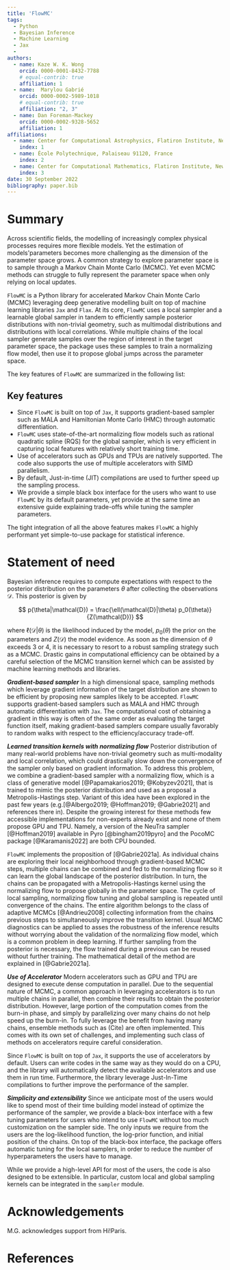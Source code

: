 ```yaml
---
title: 'FlowMC'
tags:
  - Python
  - Bayesian Inference 
  - Machine Learning
  - Jax
  - 
authors:
  - name: Kaze W. K. Wong
    orcid: 0000-0001-8432-7788
    # equal-contrib: true
    affiliation: 1 
  - name:  Marylou Gabrié
    orcid: 0000-0002-5989-1018
    # equal-contrib: true 
    affiliation: "2, 3"
  - name: Dan Foreman-Mackey
    orcid: 0000-0002-9328-5652
    affiliation: 1
affiliations:
  - name: Center for Computational Astrophysics, Flatiron Institute, New York, NY 10010, US
    index: 1
  - name: École Polytechnique, Palaiseau 91120, France
    index: 2
  - name: Center for Computational Mathematics, Flatiron Institute, New York, NY 10010, US
    index: 3
date: 30 September 2022
bibliography: paper.bib
---
```


# Summary

Across scientific fields, the modelling of increasingly complex physical processes requires more flexible models. Yet the estimation of models'parameters becomes more challenging as the dimension of the parameter space grows. A common strategy to explore parameter space is to sample through a Markov Chain Monte Carlo (MCMC). Yet even MCMC methods can struggle to fully represent the parameter space when only relying on local updates.

`FlowMC` is a Python library for accelerated Markov Chain Monte Carlo (MCMC) leveraging deep generative modelling built on top of machine learning libraries `Jax` and `Flax`. At its core, `FlowMC` uses a local sampler and a learnable global sampler in tandem to efficiently sample posterior distributions with non-trivial geometry, such as multimodal distributions and distributions with local correlations. While multiple chains of the local sampler generate samples over the region of interest in the target parameter space, the package uses these samples to train a normalizing flow model, then use it to propose global jumps across the parameter space.

The key features of `FlowMC` are summarized in the following list:

## Key features

- Since `FlowMC` is built on top of `Jax`, it supports gradient-based sampler such as MALA and Hamiltonian Monte Carlo (HMC) through automatic differentiation.
- `FlowMC` uses state-of-the-art normalizing flow models such as rational quadratic spline (RQS) for the global sampler, which is very efficient in capturing local features with relatively short training time.
- Use of accelerators such as GPUs and TPUs are natively supported. The code also supports the use of multiple accelerators with SIMD parallelism.
- By default, Just-in-time (JIT) compilations are used to further speed up the sampling process. 
- We provide a simple black box interface for the users who want to use `FlowMC` by its default parameters, yet provide at the same time an extensive guide explaining trade-offs while tuning the sampler parameters.

The tight integration of all the above features makes `FlowMC` a highly performant yet simple-to-use package for statistical inference.

# Statement of need

Bayesian inference requires to compute expectations with respect to the posterior distribution on the parameters $\theta$ after collecting the observations $\mathcal{D}$. This posterior is given by 

$$
p(\theta|\mathcal{D}) = \frac{\ell(\mathcal{D}|\theta) p_0(\theta)}{Z(\mathcal{D})}  
$$

where $\ell(\mathcal{D}|\theta)$ is the likelihood induced by the model, $p_0(\theta)$ the prior on the parameters and  $Z(\mathcal{D})$ the model evidence. 
As soon as the dimension of $\theta$ exceeds 3 or 4, it is necessary to resort to a robust sampling strategy such as a MCMC. Drastic gains in computational efficiency can be obtained by a careful selection of the MCMC transition kernel which can be assisted by machine learning methods and libraries.  

***Gradient-based sampler***
In a high dimensional space, sampling methods which leverage gradient information of the target distribution are shown to be efficient by proposing new samples likely to be accepted.
`FlowMC` supports gradient-based samplers such as MALA and HMC through automatic differentiation with `Jax`.
The computational cost of obtaining a gradient in this way is often of the same order as evaluating the target function itself, making gradient-based samplers compare usually favorably to random walks with respect to the efficiency/accuracy trade-off.

***Learned transition kernels with normalizing flow***
Posterior distribution of many real-world problems have non-trivial geometry such as multi-modality and local correlation, which could drastically slow down the convergence of the sampler only based on gradient information.
To address this problem, we combine a gradient-based sampler with a normalizing flow, which is a class of generative model [@Papamakarios2019; @Kobyzev2021], that is trained to mimic the posterior distribution and used as a proposal a Metropolis-Hastings step. Variant of this idea have been explored in the past few years (e.g.[@Albergo2019; @Hoffman2019; @Gabrie2021] and references there in).
Despite the growing interest for these methods few accessible implementations for non-experts already exist and none of them propose GPU and TPU. Namely, a version of the NeuTra sampler [@Hoffman2019] available in Pyro [@bingham2019pyro] and the PocoMC package [@Karamanis2022] are both CPU bounded.

`FlowMC` implements the proposition of [@Gabrie2021a]. 
As individual chains are exploring their local neighborhood through gradient-based MCMC steps, multiple chains can be combined and fed to the normalizing flow so it can learn the global landscape of the posterior distribution. In turn, the chains can be propagated with a Metropolis-Hastings kernel using the normalizing flow to propose globally in the parameter space. The cycle of local sampling, normalizing flow tuning and global sampling is repeated until convergence of the chains.
The entire algorithm belongs to the class of adaptive MCMCs [@Andrieu2008] collecting information from the chains previous steps to simultaneously improve the transition kernel. 
Usual MCMC diagnostics can be applied to asses the robustness of the inference results without worrying about the validation of the normalizing flow model, which is a common problem in deep learning. 
If further sampling from the posterior is necessary, the flow trained during a previous can be reused without further training. 
The mathematical detail of the method are explained in [@Gabrie2021a].

***Use of Accelerator***
Modern accelerators such as GPU and TPU are designed to execute dense computation in parallel.
Due to the sequential nature of MCMC, a common approach in leveraging accelerators is to run multiple chains in parallel, then combine their results to obtain the posterior distribution.
However, large portion of the computation comes from the burn-in phase, and simply by parallelizing over many chains do not help speed up the burn-in.
To fully leverage the benefit from having many chains, ensemble methods such as (Cite) are often implemented.
This comes with its own set of challenges, and implementing such class of methods on accelerators require careful consideration.
<!-- Because the benefit from accelerators is not clear ahead of time and the hefty cost of implementation, 
there are not many MCMC libraries that are designed to take advantage on accelerators. -->
Since `FlowMC` is built on top of `Jax`, it supports the use of accelerators by default.
Users can write codes in the same way as they would do on a CPU, and the library will automatically detect the available accelerators and use them in run time.
Furthermore, the library leverage Just-In-Time compilations to further improve the performance of the sampler.

***Simplicity and extensibility***
Since we anticipate most of the users would like to spend most of their time building model instead of optimize the performance of the sampler,
we provide a black-box interface with a few tuning parameters for users who intend to use `FlowMC` without too much customization on the sampler side.
The only inputs we require from the users are the log-likelihood function, the log-prior function, and initial position of the chains.
On top of the black-box interface, the package offers automatic tuning for the local samplers, in order to reduce the number of hyperparameters the users have to manage.

While we provide a high-level API for most of the users, the code is also designed to be extensible. In particular, custom local and global sampling kernels can be integrated in the `sampler` module. 
<!-- Say something about extensibility like custom proposal -->

# Acknowledgements
M.G. acknowledges support from Hi!Paris.
# References
